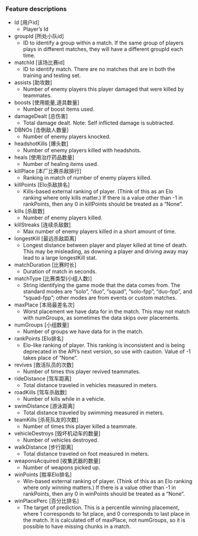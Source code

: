 ### Feature descriptions 

- Id [用户id]
  - Player’s Id
- groupId [所处小队id]
  - ID to identify a group within a match. If the same group of players plays in different matches, they will have a different groupId each time.
- matchId [该场比赛id]
  - ID to identify match. There are no matches that are in both the training and testing set.
- assists [助攻数]
  - Number of enemy players this player damaged that were killed by teammates.
- boosts [使用能量,道具数量]
  - Number of boost items used.
- damageDealt [总伤害]
  - Total damage dealt. Note: Self inflicted damage is subtracted.
- DBNOs [击倒敌人数量]
  - Number of enemy players knocked.
- headshotKills [爆头数]
  - Number of enemy players killed with headshots.
- heals [使用治疗药品数量]
  - Number of healing items used.
- killPlace [本厂比赛杀敌排行]
  - Ranking in match of number of enemy players killed.
- killPoints [Elo杀敌排名]
  - Kills-based external ranking of player. (Think of this as an Elo ranking where only kills matter.) If there is a value other than -1 in rankPoints, then any 0 in killPoints should be treated as a “None”.
- kills [杀敌数]
  - Number of enemy players killed.
- killStreaks [连续杀敌数]
  - Max number of enemy players killed in a short amount of time.
- longestKill [最远杀敌距离]
  - Longest distance between player and player killed at time of death. This may be misleading, as downing a player and driving away may lead to a large longestKill stat.
- matchDuration [比赛时长] 
  - Duration of match in seconds.
- matchType [比赛类型(小组人数)]
  - String identifying the game mode that the data comes from. The standard modes are “solo”, “duo”, “squad”, “solo-fpp”, “duo-fpp”, and “squad-fpp”; other modes are from events or custom matches.
- maxPlace [本局最差名次]
  - Worst placement we have data for in the match. This may not match with numGroups, as sometimes the data skips over placements.
- numGroups [小组数量]
  - Number of groups we have data for in the match.
- rankPoints [Elo排名]
  - Elo-like ranking of player. This ranking is inconsistent and is being deprecated in the API’s next version, so use with caution. Value of -1 takes place of “None”.
- revives [救活队员的次数]
  - Number of times this player revived teammates.
- rideDistance [驾车距离]
  - Total distance traveled in vehicles measured in meters.
- roadKills [驾车杀敌数]
  - Number of kills while in a vehicle.
- swimDistance [游泳距离]
  - Total distance traveled by swimming measured in meters.
- teamKills [杀死队友的次数]
  - Number of times this player killed a teammate.
- vehicleDestroys [毁坏机动车的数量]
  - Number of vehicles destroyed.
- walkDistance [步行距离]
  - Total distance traveled on foot measured in meters.
- weaponsAcquired [收集武器的数量]
  - Number of weapons picked up.
- winPoints [胜率Elo排名]
  - Win-based external ranking of player. (Think of this as an Elo ranking where only winning matters.) If there is a value other than -1 in rankPoints, then any 0 in winPoints should be treated as a “None”.
- winPlacePerc [百分比排名]
  - The target of prediction. This is a percentile winning placement, where 1 corresponds to 1st place, and 0 corresponds to last place in the match. It is calculated off of maxPlace, not numGroups, so it is possible to have missing chunks in a match.
